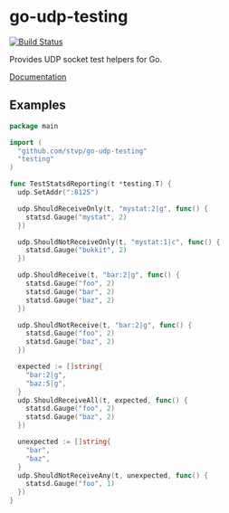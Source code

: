 go-udp-testing
==============

[![Build Status](https://travis-ci.org/stvp/go-udp-testing.png?branch=master)](https://travis-ci.org/stvp/go-udp-testing)

Provides UDP socket test helpers for Go.

[Documentation](http://godoc.org/github.com/stvp/go-udp-testing)

Examples
--------

```go
package main

import (
  "github.com/stvp/go-udp-testing"
  "testing"
)

func TestStatsdReporting(t *testing.T) {
  udp.SetAddr(":8125")

  udp.ShouldReceiveOnly(t, "mystat:2|g", func() {
    statsd.Gauge("mystat", 2)
  })

  udp.ShouldNotReceiveOnly(t, "mystat:1|c", func() {
    statsd.Gauge("bukkit", 2)
  })

  udp.ShouldReceive(t, "bar:2|g", func() {
    statsd.Gauge("foo", 2)
    statsd.Gauge("bar", 2)
    statsd.Gauge("baz", 2)
  })

  udp.ShouldNotReceive(t, "bar:2|g", func() {
    statsd.Gauge("foo", 2)
    statsd.Gauge("baz", 2)
  })

  expected := []string{
    "bar:2|g",
    "baz:5|g",
  }
  udp.ShouldReceiveAll(t, expected, func() {
    statsd.Gauge("foo", 2)
    statsd.Gauge("baz", 2)
  })

  unexpected := []string{
    "bar",
    "baz",
  }
  udp.ShouldNotReceiveAny(t, unexpected, func() {
    statsd.Gauge("foo", 1)
  })
}
```

